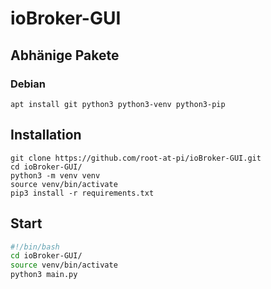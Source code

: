 # ioBroker-GUI

## Abhänige Pakete
### Debian
```
apt install git python3 python3-venv python3-pip
```

## Installation
```
git clone https://github.com/root-at-pi/ioBroker-GUI.git
cd ioBroker-GUI/
python3 -m venv venv
source venv/bin/activate
pip3 install -r requirements.txt
```

## Start
```bash
#!/bin/bash
cd ioBroker-GUI/
source venv/bin/activate
python3 main.py
```
